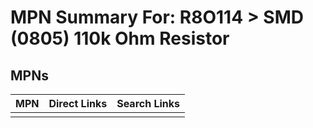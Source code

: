 



# MPN Summary For: R8O114 > SMD (0805) 110k Ohm Resistor

## MPNs
  

|MPN|Direct Links|Search Links|
| :--- | :--- | :--- |
||||
